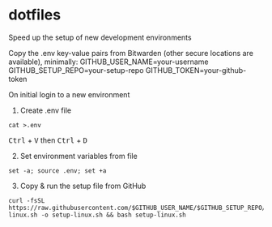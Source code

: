 # dotfiles
Speed up the setup of new development environments

Copy the .env key-value pairs from Bitwarden (other secure locations are available), minimally:
GITHUB_USER_NAME=your-username
GITHUB_SETUP_REPO=your-setup-repo
GITHUB_TOKEN=your-github-token

On initial login to a new environment

1. Create .env file

```
cat >.env
```
<kbd>Ctrl</kbd> + <kbd>V</kbd> then
<kbd>Ctrl</kbd> + <kbd>D</kbd>

2. Set environment variables from file

`set -a; source .env; set +a`

3. Copy & run the setup file from GitHub
```
curl -fsSL https://raw.githubusercontent.com/$GITHUB_USER_NAME/$GITHUB_SETUP_REPO/refs/heads/main/setup-linux.sh -o setup-linux.sh && bash setup-linux.sh
```
